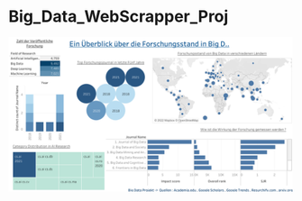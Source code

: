 # Big_Data_WebScrapper_Proj
![alt text](https://github.com/nimanshijha/Big_Data_WebScraper_Proj/raw/main/Big%20Data%20Project.png)